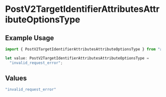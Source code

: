 # PostV2TargetIdentifierAttributesAttributeOptionsType

## Example Usage

```typescript
import { PostV2TargetIdentifierAttributesAttributeOptionsType } from "attio-js/models/errors";

let value: PostV2TargetIdentifierAttributesAttributeOptionsType =
  "invalid_request_error";
```

## Values

```typescript
"invalid_request_error"
```